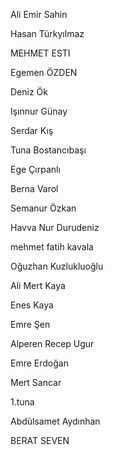 Ali Emir Sahin

Hasan Türkyılmaz

MEHMET ESTI

Egemen ÖZDEN

Deniz Ök

Işınnur Günay

Serdar Kış

Tuna Bostancıbaşı

Ege Çırpanlı

Berna Varol 

Semanur Özkan

Havva Nur Durudeniz

mehmet fatih kavala

Oğuzhan Kuzlukluoğlu

Ali Mert Kaya

Enes Kaya

Emre Şen 

Alperen Recep Ugur

Emre Erdoğan

Mert Sancar

1.tuna

Abdülsamet Aydınhan

BERAT SEVEN
